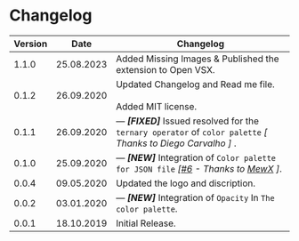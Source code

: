 # Changelog
| Version | Date | Changelog |
|---|---|---|
|1.1.0 | 25.08.2023 | Added Missing Images & Published the extension to Open VSX.
|0.1.2 | 26.09.2020 | Updated Changelog and Read me file.<br><br>Added MIT license.
|0.1.1 | 26.09.2020 | &mdash; ***[FIXED]*** Issued resolved for the `ternary operator` of `color palette` *[ Thanks to Diego Carvalho ]* .
|0.1.0 | 25.09.2020 | &mdash; ***[NEW]*** Integration  of `Color palette for JSON file` *[[#6](https://github.com/circlecodesolution/vscode-ext-flutter-color-viewer/issues/6) - Thanks to [MewX](https://github.com/MewX) ]*.
|0.0.4 | 09.05.2020 | Updated the logo and discription.
|0.0.2 | 03.01.2020 | &mdash; ***[NEW]*** Integration  of `Opacity` In `The color palette`.
|0.0.1 | 18.10.2019 | Initial Release.